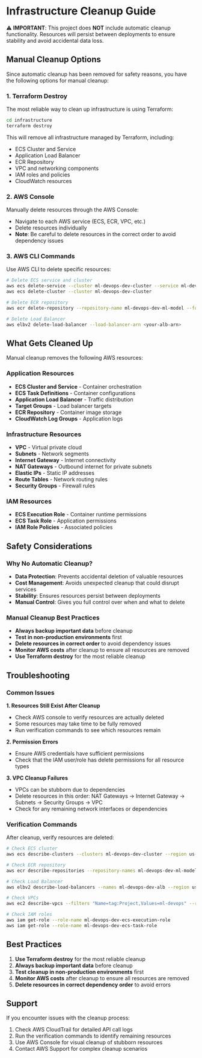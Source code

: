 # Infrastructure Cleanup Guide

⚠️ **IMPORTANT**: This project does **NOT** include automatic cleanup functionality. Resources will persist between deployments to ensure stability and avoid accidental data loss.

## Manual Cleanup Options

Since automatic cleanup has been removed for safety reasons, you have the following options for manual cleanup:

### 1. **Terraform Destroy**
The most reliable way to clean up infrastructure is using Terraform:

```bash
cd infrastructure
terraform destroy
```

This will remove all infrastructure managed by Terraform, including:
- ECS Cluster and Service
- Application Load Balancer
- ECR Repository
- VPC and networking components
- IAM roles and policies
- CloudWatch resources

### 2. **AWS Console**
Manually delete resources through the AWS Console:
- Navigate to each AWS service (ECS, ECR, VPC, etc.)
- Delete resources individually
- **Note**: Be careful to delete resources in the correct order to avoid dependency issues

### 3. **AWS CLI Commands**
Use AWS CLI to delete specific resources:

```bash
# Delete ECS service and cluster
aws ecs delete-service --cluster ml-devops-dev-cluster --service ml-devops-dev-service
aws ecs delete-cluster --cluster ml-devops-dev-cluster

# Delete ECR repository
aws ecr delete-repository --repository-name ml-devops-dev-ml-model --force

# Delete Load Balancer
aws elbv2 delete-load-balancer --load-balancer-arn <your-alb-arn>
```

## What Gets Cleaned Up

Manual cleanup removes the following AWS resources:

### Application Resources
- **ECS Cluster and Service** - Container orchestration
- **ECS Task Definitions** - Container configurations
- **Application Load Balancer** - Traffic distribution
- **Target Groups** - Load balancer targets
- **ECR Repository** - Container image storage
- **CloudWatch Log Groups** - Application logs

### Infrastructure Resources
- **VPC** - Virtual private cloud
- **Subnets** - Network segments
- **Internet Gateway** - Internet connectivity
- **NAT Gateways** - Outbound internet for private subnets
- **Elastic IPs** - Static IP addresses
- **Route Tables** - Network routing rules
- **Security Groups** - Firewall rules

### IAM Resources
- **ECS Execution Role** - Container runtime permissions
- **ECS Task Role** - Application permissions
- **IAM Role Policies** - Associated policies

## Safety Considerations

### Why No Automatic Cleanup?
- **Data Protection**: Prevents accidental deletion of valuable resources
- **Cost Management**: Avoids unexpected cleanup that could disrupt services
- **Stability**: Ensures resources persist between deployments
- **Manual Control**: Gives you full control over when and what to delete

### Manual Cleanup Best Practices
- **Always backup important data** before cleanup
- **Test in non-production environments** first
- **Delete resources in correct order** to avoid dependency issues
- **Monitor AWS costs** after cleanup to ensure all resources are removed
- **Use Terraform destroy** for the most reliable cleanup

## Troubleshooting

### Common Issues

**1. Resources Still Exist After Cleanup**
- Check AWS console to verify resources are actually deleted
- Some resources may take time to be fully removed
- Run verification commands to see which resources remain

**2. Permission Errors**
- Ensure AWS credentials have sufficient permissions
- Check that the IAM user/role has delete permissions for all resource types

**3. VPC Cleanup Failures**
- VPCs can be stubborn due to dependencies
- Delete resources in this order: NAT Gateways → Internet Gateway → Subnets → Security Groups → VPC
- Check for any remaining network interfaces or dependencies

### Verification Commands

After cleanup, verify resources are deleted:

```bash
# Check ECS cluster
aws ecs describe-clusters --clusters ml-devops-dev-cluster --region us-east-2

# Check ECR repository
aws ecr describe-repositories --repository-names ml-devops-dev-ml-model --region us-east-2

# Check Load Balancer
aws elbv2 describe-load-balancers --names ml-devops-dev-alb --region us-east-2

# Check VPCs
aws ec2 describe-vpcs --filters "Name=tag:Project,Values=ml-devops" --region us-east-2

# Check IAM roles
aws iam get-role --role-name ml-devops-dev-ecs-execution-role
aws iam get-role --role-name ml-devops-dev-ecs-task-role
```

## Best Practices

1. **Use Terraform destroy** for the most reliable cleanup
2. **Always backup important data** before cleanup
3. **Test cleanup in non-production environments** first
4. **Monitor AWS costs** after cleanup to ensure all resources are removed
5. **Delete resources in correct dependency order** to avoid errors

## Support

If you encounter issues with the cleanup process:

1. Check AWS CloudTrail for detailed API call logs
2. Run the verification commands to identify remaining resources
3. Use AWS Console for visual cleanup of stubborn resources
4. Contact AWS Support for complex cleanup scenarios
